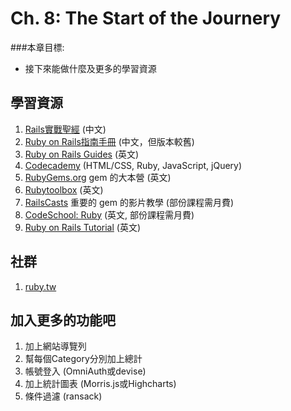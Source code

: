 # Ch. 8: The Start of the Journery

###本章目標:
* 接下來能做什麼及更多的學習資源


## 學習資源

  1. [Rails實戰聖經](http://ihower.tw/rails3/index.html) (中文)
  2. [Ruby on Rails指南手冊](http://guides.ruby.tw/rails3/index.html) (中文，但版本較舊)
  3. [Ruby on Rails Guides](http://guides.rubyonrails.org/) (英文)
  4. [Codecademy](http://www.codecademy.com/learn) (HTML/CSS, Ruby, JavaScript, jQuery)
  5. [RubyGems.org](https://rubygems.org/) gem 的大本營 (英文)
  6. [Rubytoolbox](https://www.ruby-toolbox.com/) (英文)
  7. [RailsCasts](http://www.railscasts.com) 重要的 gem 的影片教學 (部份課程需月費)
  8. [CodeSchool: Ruby](http://www.codeschool.com/paths/ruby) (英文, 部份課程需月費)
  9. [Ruby on Rails Tutorial](http://ruby.railstutorial.org/ruby-on-rails-tutorial-book) (英文)

## 社群

  1. [ruby.tw](http://ruby.tw)

## 加入更多的功能吧

  1. 加上網站導覽列
  2. 幫每個Category分別加上總計
  3. 帳號登入 (OmniAuth或devise)
  4. 加上統計圖表 (Morris.js或Highcharts)
  5. 條件過濾 (ransack)
